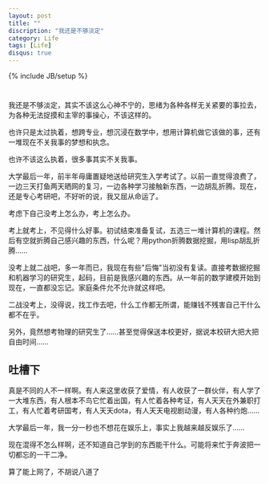 ```yaml
---
layout: post
title: ""
discription: "我还是不够淡定"
category: Life
tags: [Life]
disqus: true
---
```

{% include JB/setup %}

#

我还是不够淡定，其实不该这么心神不宁的，思绪为各种各样无关紧要的事拉去，为各种无法捉摸和主宰的事操心，不该这样的。

也许只是太过执着，想跨专业，想沉浸在数学中，想用计算机做它该做的事，还有一堆现在不关我事的梦想和执念。

也许不该这么执着，很多事其实不关我事。

大学最后一年，前半年毋庸置疑地送给研究生入学考试了。以前一直觉得浪费了，一边三天打鱼两天晒网的复习，一边各种学习接触新东西，一边胡乱折腾。现在，还是专心考研吧，不好听的说，我又屈从命运了。

考虑下自己没考上怎么办，考上怎么办。

考上就考上，不见得什么好事。初试结束准备复试，五选三一堆计算机的课程。然后有空就折腾自己感兴趣的东西，什么呢？用python折腾数据挖掘，用lisp胡乱折腾……

没考上就二战吧，多一年而已，我现在有些"后悔"当初没有复读。直接考数据挖掘和机器学习的研究生，起码，目前是我感兴趣的东西。从一年前的数学建模开始到现在，一直都没忘记。家庭条件允不允许就这样吧。

二战没考上，没得说，找工作去吧，什么工作都无所谓，能赚钱不残害自己干什么都不在乎。

另外，竟然想考物理的研究生了……甚至觉得保送本校更好，据说本校研大把大把自由时间……

## 吐槽下

真是不同的人不一样啊。有人来这里收获了爱情，有人收获了一群伙伴，有人学了一大堆东西，有人根本不鸟它忙着出国，有人忙着各种考证，有人天天在外兼职打工，有人忙着考研国考，有人天天dota，有人天天电视剧动漫，有人各种约炮……

大学最后一年，我一分一秒也不想花在娱乐上，事实上我越来越反娱乐了……

现在混得不怎么样啊，还不知道自己学到的东西能干什么。可能将来忙于奔波把一切都忘的一干二净。

算了能上网了，不胡说八道了
